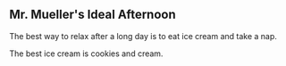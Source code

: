 ## Mr. Mueller's Ideal Afternoon

The best way to relax after a long day is to eat ice cream and take a nap.

The best ice cream is cookies and cream.
